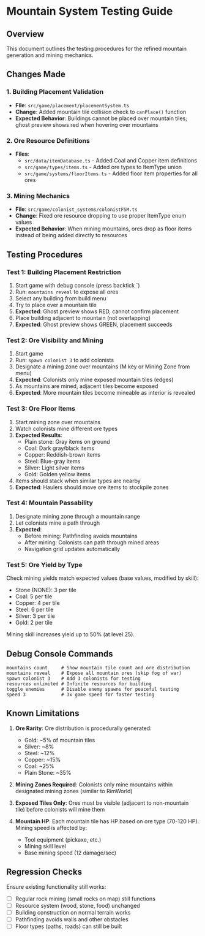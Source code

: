 # Mountain System Testing Guide

## Overview
This document outlines the testing procedures for the refined mountain generation and mining mechanics.

## Changes Made

### 1. Building Placement Validation
- **File**: `src/game/placement/placementSystem.ts`
- **Change**: Added mountain tile collision check to `canPlace()` function
- **Expected Behavior**: Buildings cannot be placed over mountain tiles; ghost preview shows red when hovering over mountains

### 2. Ore Resource Definitions
- **Files**: 
  - `src/data/itemDatabase.ts` - Added Coal and Copper item definitions
  - `src/game/types/items.ts` - Added ore types to ItemType union
  - `src/game/systems/floorItems.ts` - Added floor item properties for all ores

### 3. Mining Mechanics
- **File**: `src/game/colonist_systems/colonistFSM.ts`
- **Change**: Fixed ore resource dropping to use proper ItemType enum values
- **Expected Behavior**: When mining mountains, ores drop as floor items instead of being added directly to resources

## Testing Procedures

### Test 1: Building Placement Restriction
1. Start game with debug console (press backtick `)
2. Run: `mountains reveal` to expose all ores
3. Select any building from build menu
4. Try to place over a mountain tile
5. **Expected**: Ghost preview shows RED, cannot confirm placement
6. Place building adjacent to mountain (not overlapping)
7. **Expected**: Ghost preview shows GREEN, placement succeeds

### Test 2: Ore Visibility and Mining
1. Start game
2. Run: `spawn colonist 3` to add colonists
3. Designate a mining zone over mountains (M key or Mining Zone from menu)
4. **Expected**: Colonists only mine exposed mountain tiles (edges)
5. As mountains are mined, adjacent tiles become exposed
6. **Expected**: More mountain tiles become mineable as interior is revealed

### Test 3: Ore Floor Items
1. Start mining zone over mountains
2. Watch colonists mine different ore types
3. **Expected Results**:
   - Plain stone: Gray items on ground
   - Coal: Dark gray/black items
   - Copper: Reddish-brown items
   - Steel: Blue-gray items
   - Silver: Light silver items
   - Gold: Golden yellow items
4. Items should stack when similar types are nearby
5. **Expected**: Haulers should move ore items to stockpile zones

### Test 4: Mountain Passability
1. Designate mining zone through a mountain range
2. Let colonists mine a path through
3. **Expected**: 
   - Before mining: Pathfinding avoids mountains
   - After mining: Colonists can path through mined areas
   - Navigation grid updates automatically

### Test 5: Ore Yield by Type
Check mining yields match expected values (base values, modified by skill):
- Stone (NONE): 3 per tile
- Coal: 5 per tile
- Copper: 4 per tile
- Steel: 6 per tile
- Silver: 3 per tile
- Gold: 2 per tile

Mining skill increases yield up to 50% (at level 25).

## Debug Console Commands

```
mountains count     # Show mountain tile count and ore distribution
mountains reveal    # Expose all mountain ores (skip fog of war)
spawn colonist 3    # Add 3 colonists for testing
resources unlimited # Infinite resources for building
toggle enemies      # Disable enemy spawns for peaceful testing
speed 3             # 3x game speed for faster testing
```

## Known Limitations

1. **Ore Rarity**: Ore distribution is procedurally generated:
   - Gold: ~5% of mountain tiles
   - Silver: ~8%
   - Steel: ~12%
   - Copper: ~15%
   - Coal: ~25%
   - Plain Stone: ~35%

2. **Mining Zones Required**: Colonists only mine mountains within designated mining zones (similar to RimWorld)

3. **Exposed Tiles Only**: Ores must be visible (adjacent to non-mountain tile) before colonists will mine them

4. **Mountain HP**: Each mountain tile has HP based on ore type (70-120 HP). Mining speed is affected by:
   - Tool equipment (pickaxe, etc.)
   - Mining skill level
   - Base mining speed (12 damage/sec)

## Regression Checks

Ensure existing functionality still works:
- [ ] Regular rock mining (small rocks on map) still functions
- [ ] Resource system (wood, stone, food) unchanged
- [ ] Building construction on normal terrain works
- [ ] Pathfinding avoids walls and other obstacles
- [ ] Floor types (paths, roads) can still be built
